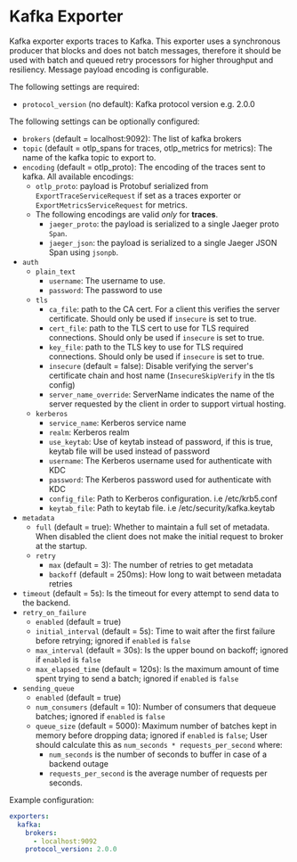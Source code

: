 # Kafka Exporter

Kafka exporter exports traces to Kafka. This exporter uses a synchronous producer
that blocks and does not batch messages, therefore it should be used with batch and queued retry
processors for higher throughput and resiliency. Message payload encoding is configurable.
 
The following settings are required:
- `protocol_version` (no default): Kafka protocol version e.g. 2.0.0

The following settings can be optionally configured:
- `brokers` (default = localhost:9092): The list of kafka brokers
- `topic` (default = otlp_spans for traces, otlp_metrics for metrics): The name of the kafka topic to export to.
- `encoding` (default = otlp_proto): The encoding of the traces sent to kafka. All available encodings:
  - `otlp_proto`: payload is Protobuf serialized from `ExportTraceServiceRequest` if set as a traces exporter or `ExportMetricsServiceRequest` for metrics.
  - The following encodings are valid *only* for **traces**.
    - `jaeger_proto`: the payload is serialized to a single Jaeger proto `Span`.
    - `jaeger_json`: the payload is serialized to a single Jaeger JSON Span using `jsonpb`.
- `auth`
  - `plain_text`
    - `username`: The username to use.
    - `password`: The password to use
  - `tls`
    - `ca_file`: path to the CA cert. For a client this verifies the server certificate. Should
      only be used if `insecure` is set to true.
    - `cert_file`: path to the TLS cert to use for TLS required connections. Should
      only be used if `insecure` is set to true.
    - `key_file`: path to the TLS key to use for TLS required connections. Should
      only be used if `insecure` is set to true.
    - `insecure` (default = false): Disable verifying the server's certificate chain and host 
      name (`InsecureSkipVerify` in the tls config)
    - `server_name_override`: ServerName indicates the name of the server requested by the client
      in order to support virtual hosting.
  - `kerberos`
    - `service_name`: Kerberos service name
    - `realm`: Kerberos realm
    - `use_keytab`:  Use of keytab instead of password, if this is true, keytab file will be used instead of password
    - `username`: The Kerberos username used for authenticate with KDC
    - `password`: The Kerberos password used for authenticate with KDC
    - `config_file`: Path to Kerberos configuration. i.e /etc/krb5.conf
    - `keytab_file`: Path to keytab file. i.e /etc/security/kafka.keytab
- `metadata`
  - `full` (default = true): Whether to maintain a full set of metadata. 
                                    When disabled the client does not make the initial request to broker at the startup.
  - `retry`
    - `max` (default = 3): The number of retries to get metadata
    - `backoff` (default = 250ms): How long to wait between metadata retries
- `timeout` (default = 5s): Is the timeout for every attempt to send data to the backend.
- `retry_on_failure`
  - `enabled` (default = true)
  - `initial_interval` (default = 5s): Time to wait after the first failure before retrying; ignored if `enabled` is `false`
  - `max_interval` (default = 30s): Is the upper bound on backoff; ignored if `enabled` is `false`
  - `max_elapsed_time` (default = 120s): Is the maximum amount of time spent trying to send a batch; ignored if `enabled` is `false`
- `sending_queue`
  - `enabled` (default = true)
  - `num_consumers` (default = 10): Number of consumers that dequeue batches; ignored if `enabled` is `false`
  - `queue_size` (default = 5000): Maximum number of batches kept in memory before dropping data; ignored if `enabled` is `false`;
  User should calculate this as `num_seconds * requests_per_second` where:
    - `num_seconds` is the number of seconds to buffer in case of a backend outage
    - `requests_per_second` is the average number of requests per seconds.

Example configuration:

```yaml
exporters:
  kafka:
    brokers:
      - localhost:9092
    protocol_version: 2.0.0
```
